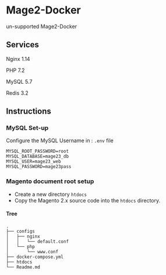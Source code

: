 # Mage2-Docker

un-supported Mage2-Docker 

## Services

Nginx 1.14

PHP 7.2

MySQL 5.7

Redis 3.2

## Instructions

### MySQL Set-up


Configure the MySQL Username in : `.env` file

```
MYSQL_ROOT_PASSWORD=root
MYSQL_DATABASE=mage23_db
MYSQL_USER=mage23_web
MYSQL_PASSWORD=mage23pass
```

### Magento document root setup

 - Create a new directory `htdocs`
 - Copy the Magento 2.x source code into the `htdocs` directory.

#### Tree

```
.
├── configs
│   ├── nginx
│   │   └── default.conf
│   └── php
│       └── www.conf
├── docker-compose.yml
├── htdocs
└── Readme.md
```

